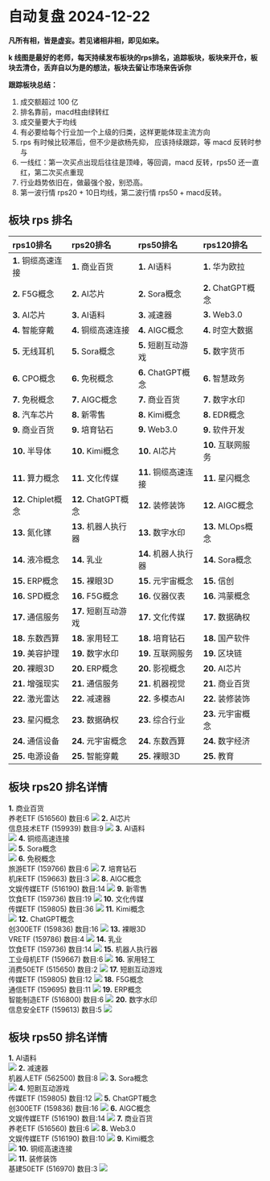 # 自动复盘 2024-12-22

**凡所有相，皆是虚妄。若见诸相非相，即见如来。**

**k 线图是最好的老师，每天持续发布板块的rps排名，追踪板块，板块来开仓，板块去清仓，丢弃自以为是的想法，板块去留让市场来告诉你**
        
**跟踪板块总结：**
1. 成交额超过 100 亿
2. 排名靠前，macd柱由绿转红
3. 成交量要大于均线
4. 有必要给每个行业加一个上级的归类，这样更能体现主流方向
5. rps 有时候比较滞后，但不少是欲杨先抑， 应该持续跟踪，等 macd 反转时参与
6. 一线红：第一次买点出现后往往是顶峰，等回调，macd 反转，rps50 还一直红，第二次买点重现
7. 行业趋势依旧在，做最强个股，别恐高。
8. 第一波行情 rps20 + 10日均线，第二波行情 rps50 + macd反转。
        
## 板块 rps 排名
| rps10排名           | rps20排名            | rps50排名            | rps120排名         |
|:--------------------|:---------------------|:---------------------|:-------------------|
| **1.** 铜缆高速连接 | **1.** 商业百货      | **1.** AI语料        | **1.** 华为欧拉    |
| **2.** F5G概念      | **2.** AI芯片        | **2.** Sora概念      | **2.** ChatGPT概念 |
| **3.** AI芯片       | **3.** AI语料        | **3.** 减速器        | **3.** Web3.0      |
| **4.** 智能穿戴     | **4.** 铜缆高速连接  | **4.** AIGC概念      | **4.** 时空大数据  |
| **5.** 无线耳机     | **5.** Sora概念      | **5.** 短剧互动游戏  | **5.** 数字货币    |
| **6.** CPO概念      | **6.** 免税概念      | **6.** ChatGPT概念   | **6.** 智慧政务    |
| **7.** 免税概念     | **7.** AIGC概念      | **7.** 商业百货      | **7.** 数字水印    |
| **8.** 汽车芯片     | **8.** 新零售        | **8.** Kimi概念      | **8.** EDR概念     |
| **9.** 商业百货     | **9.** 培育钻石      | **9.** Web3.0        | **9.** 软件开发    |
| **10.** 半导体      | **10.** Kimi概念     | **10.** AI芯片       | **10.** 互联网服务 |
| **11.** 算力概念    | **11.** 文化传媒     | **11.** 铜缆高速连接 | **11.** 星闪概念   |
| **12.** Chiplet概念 | **12.** ChatGPT概念  | **12.** 装修装饰     | **12.** AIGC概念   |
| **13.** 氮化镓      | **13.** 机器人执行器 | **13.** 数字水印     | **13.** MLOps概念  |
| **14.** 液冷概念    | **14.** 乳业         | **14.** 机器人执行器 | **14.** Sora概念   |
| **15.** ERP概念     | **15.** 裸眼3D       | **15.** 元宇宙概念   | **15.** 信创       |
| **16.** SPD概念     | **16.** F5G概念      | **16.** 仪器仪表     | **16.** 鸿蒙概念   |
| **17.** 通信服务    | **17.** 短剧互动游戏 | **17.** 文化传媒     | **17.** 数据确权   |
| **18.** 东数西算    | **18.** 家用轻工     | **18.** 培育钻石     | **18.** 国产软件   |
| **19.** 美容护理    | **19.** 数字水印     | **19.** 互联网服务   | **19.** 区块链     |
| **20.** 裸眼3D      | **20.** ERP概念      | **20.** 影视概念     | **20.** AI芯片     |
| **21.** 增强现实    | **21.** 通信服务     | **21.** 机器视觉     | **21.** 商业百货   |
| **22.** 激光雷达    | **22.** 减速器       | **22.** 多模态AI     | **22.** 装修装饰   |
| **23.** 星闪概念    | **23.** 数据确权     | **23.** 综合行业     | **23.** 元宇宙概念 |
| **24.** 通信设备    | **24.** 元宇宙概念   | **24.** 东数西算     | **24.** 数字经济   |
| **25.** 电源设备    | **25.** 智能穿戴     | **25.** 裸眼3D       | **25.** 教育       |
## 板块 rps20 排名详情
**1.** 商业百货<br/>养老ETF (516560) 数目:6
 ![](https://sykent-blog-image.oss-cn-beijing.aliyuncs.com/quant/image/2024/12/1734854528942-tmp.jpg)
**2.** AI芯片<br/>信息技术ETF (159939) 数目:9
 ![](https://sykent-blog-image.oss-cn-beijing.aliyuncs.com/quant/image/2024/12/1734854530346-tmp.jpg)
**3.** AI语料<br/>
 ![](https://sykent-blog-image.oss-cn-beijing.aliyuncs.com/quant/image/2024/12/1734854531211-tmp.jpg)
**4.** 铜缆高速连接<br/>
 ![](https://sykent-blog-image.oss-cn-beijing.aliyuncs.com/quant/image/2024/12/1734854532060-tmp.jpg)
**5.** Sora概念<br/>
 ![](https://sykent-blog-image.oss-cn-beijing.aliyuncs.com/quant/image/2024/12/1734854532963-tmp.jpg)
**6.** 免税概念<br/>旅游ETF (159766) 数目:6
 ![](https://sykent-blog-image.oss-cn-beijing.aliyuncs.com/quant/image/2024/12/1734854533942-tmp.jpg)
**7.** 培育钻石<br/>机床ETF (159663) 数目:3
 ![](https://sykent-blog-image.oss-cn-beijing.aliyuncs.com/quant/image/2024/12/1734854534977-tmp.jpg)
**8.** AIGC概念<br/>文娱传媒ETF (516190) 数目:14
 ![](https://sykent-blog-image.oss-cn-beijing.aliyuncs.com/quant/image/2024/12/1734854535912-tmp.jpg)
**9.** 新零售<br/>饮食ETF (159736) 数目:19
 ![](https://sykent-blog-image.oss-cn-beijing.aliyuncs.com/quant/image/2024/12/1734854536945-tmp.jpg)
**10.** 文化传媒<br/>传媒ETF (159805) 数目:36
 ![](https://sykent-blog-image.oss-cn-beijing.aliyuncs.com/quant/image/2024/12/1734854537892-tmp.jpg)
**11.** Kimi概念<br/>
 ![](https://sykent-blog-image.oss-cn-beijing.aliyuncs.com/quant/image/2024/12/1734854538696-tmp.jpg)
**12.** ChatGPT概念<br/>创300ETF (159836) 数目:16
 ![](https://sykent-blog-image.oss-cn-beijing.aliyuncs.com/quant/image/2024/12/1734854539693-tmp.jpg)
**13.** 裸眼3D<br/>VRETF (159786) 数目:4
 ![](https://sykent-blog-image.oss-cn-beijing.aliyuncs.com/quant/image/2024/12/1734854540629-tmp.jpg)
**14.** 乳业<br/>饮食ETF (159736) 数目:14
 ![](https://sykent-blog-image.oss-cn-beijing.aliyuncs.com/quant/image/2024/12/1734854541657-tmp.jpg)
**15.** 机器人执行器<br/>工业母机ETF (159667) 数目:6
 ![](https://sykent-blog-image.oss-cn-beijing.aliyuncs.com/quant/image/2024/12/1734854542611-tmp.jpg)
**16.** 家用轻工<br/>消费50ETF (515650) 数目:2
 ![](https://sykent-blog-image.oss-cn-beijing.aliyuncs.com/quant/image/2024/12/1734854543608-tmp.jpg)
**17.** 短剧互动游戏<br/>传媒ETF (159805) 数目:12
 ![](https://sykent-blog-image.oss-cn-beijing.aliyuncs.com/quant/image/2024/12/1734854544561-tmp.jpg)
**18.** F5G概念<br/>通信ETF (159695) 数目:11
 ![](https://sykent-blog-image.oss-cn-beijing.aliyuncs.com/quant/image/2024/12/1734854545543-tmp.jpg)
**19.** ERP概念<br/>智能制造ETF (516800) 数目:6
 ![](https://sykent-blog-image.oss-cn-beijing.aliyuncs.com/quant/image/2024/12/1734854546495-tmp.jpg)
**20.** 数字水印<br/>信息安全ETF (159613) 数目:5
 ![](https://sykent-blog-image.oss-cn-beijing.aliyuncs.com/quant/image/2024/12/1734854547508-tmp.jpg)

## 板块 rps50 排名详情
**1.** AI语料<br/>
 ![](https://sykent-blog-image.oss-cn-beijing.aliyuncs.com/quant/image/2024/12/1734854548411-tmp.jpg)
**2.** 减速器<br/>机器人ETF (562500) 数目:8
 ![](https://sykent-blog-image.oss-cn-beijing.aliyuncs.com/quant/image/2024/12/1734854549391-tmp.jpg)
**3.** Sora概念<br/>
 ![](https://sykent-blog-image.oss-cn-beijing.aliyuncs.com/quant/image/2024/12/1734854550209-tmp.jpg)
**4.** 短剧互动游戏<br/>传媒ETF (159805) 数目:12
 ![](https://sykent-blog-image.oss-cn-beijing.aliyuncs.com/quant/image/2024/12/1734854551241-tmp.jpg)
**5.** ChatGPT概念<br/>创300ETF (159836) 数目:16
 ![](https://sykent-blog-image.oss-cn-beijing.aliyuncs.com/quant/image/2024/12/1734854552210-tmp.jpg)
**6.** AIGC概念<br/>文娱传媒ETF (516190) 数目:14
 ![](https://sykent-blog-image.oss-cn-beijing.aliyuncs.com/quant/image/2024/12/1734854553223-tmp.jpg)
**7.** 商业百货<br/>养老ETF (516560) 数目:6
 ![](https://sykent-blog-image.oss-cn-beijing.aliyuncs.com/quant/image/2024/12/1734854554155-tmp.jpg)
**8.** Web3.0<br/>文娱传媒ETF (516190) 数目:10
 ![](https://sykent-blog-image.oss-cn-beijing.aliyuncs.com/quant/image/2024/12/1734854555158-tmp.jpg)
**9.** Kimi概念<br/>
 ![](https://sykent-blog-image.oss-cn-beijing.aliyuncs.com/quant/image/2024/12/1734854555960-tmp.jpg)
**10.** 铜缆高速连接<br/>
 ![](https://sykent-blog-image.oss-cn-beijing.aliyuncs.com/quant/image/2024/12/1734854556826-tmp.jpg)
**11.** 装修装饰<br/>基建50ETF (516970) 数目:3
 ![](https://sykent-blog-image.oss-cn-beijing.aliyuncs.com/quant/image/2024/12/1734854557809-tmp.jpg)
